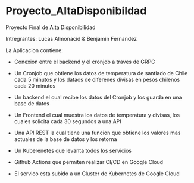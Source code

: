 # Proyecto_AltaDisponibildad
Proyecto Final de Alta Disponibilidad


Intregrantes: Lucas Almonacid & Benjamin Fernandez


La Aplicacion contiene:

- Conexion entre el backend y el cronjob a traves de GRPC
- Un Cronjob que obtiene los datos de temperatura de santiado de Chile cada 5 minutos y los dataos de diferenes divisas en pesos chilenos cada 20 minutos
- Un backend el cual recibe los datos del Cronjob y los guarda en una base de datos 
- Un Frontend el cual muestra los datos de temperatura y divisas, los cuales solicita cada 30 segundos a una API
- Una API REST la cual tiene una funcion que obtiene los valores mas actuales de la base de datos y los retorna
- Un Kuberenetes que levanta todos los servicios
- Github Actions que permiten realizar CI/CD en Google Cloud

- El servico esta subido a un Cluster de Kubernetes de Google Cloud
